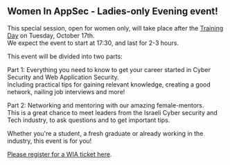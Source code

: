 ---
---

## Women In AppSec - Ladies-only Evening event! 

This special session, open for women only, will take place after the [Training Day](Training) on Tuesday, October 17th.   
We expect the event to start at 17:30, and last for 2-3 hours. 

This event will be divided into two parts:  

Part 1: Everything you need to know to get your career started in Cyber Security and Web Application Security.  
   Including practical tips for gaining relevant knowledge, creating a good network, nailing job interviews and more!
   
Part 2: Networking and mentoring with our amazing female-mentors.  
   This is a great chance to meet leaders from the Israeli Cyber security and Tech industry, to ask questions and to get important tips.

Whether you're a student, a fresh graduate or already working in the industry, this event is for you!  

[Please register for a WIA ticket here](Register).
